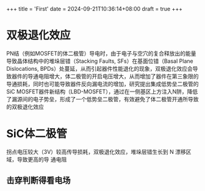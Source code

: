 +++
title = 'First'
date = 2024-09-21T10:36:14+08:00
draft = true
+++

# 双极退化效应
PN结（例如MOSFET的体二极管）导电时，由于电子与空穴的复合释放出的能量导致晶体结构中的堆垛层错（Stacking Faults, SFs）在基面位错（Basal Plane Dislocations, BPDs）处蔓延，从而引起器件性能退化的现象，双极退化效应会导致器件的导通电阻增大，体二极管的开启电压增大，从而增加了器件在第三象限的导通损耗，同时也可能导致器件反向漏电流的增加，研究提出集成低势垒二极管的SiC MOSFET器件新结构（LBD-MOSFET），通过在一侧基区上方注入N阱，降低了漏源间的电子势垒，形成了一个低势垒二极管，有效避免了体二极管开通所导致的双极退化效应
# SiC体二极管
拐点电压较大（3V）较高传导损耗，双极退化效应，堆垛层错⽣⻓到 N 漂移区域，导致更⾼的导
通电阻
## 击穿判断得看电场